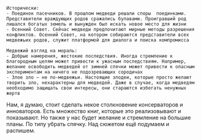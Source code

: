 ```
Исторически: 
- Поединок пасечников. В прошлом медведи решали споры  поединками. Представители враждующих родов сражались булавами. Проигравший род лишался богатых земель и вынужден был искать новое место для жизни 
- Осенний Совет. Сейчас медведи предпочитают мирные методы разрешения конфликтов. Осенний Совет, на котором собираются представители всех медвежьих родов, служит платформой для диалога и поиска компромисса 
 
Медвежий взгляд на мораль: 
- Добрые намерения, жестокие последствия. Иногда стремление к благородным целям может привести к ужасным последствиям. Например, желание освободить медведей от зимней спячки может привести к опасным экспериментам на ничего не подозревающих сородичах 
- Злое зло — не по-медвежьи. Настоящие злодеи, которые просто желают творить зло, нехарактерны для медведей. Даже в случае, когда медведям необходимо защищать свои интересы, они стараются избегать ненужных жертв
```

Нам, я думаю, стоит сделать некое столкновение консерваторов и инноваторов. Есть множество книг, которые это реализовывают и показывают. Но также у нас будет желание и стремление на большие планы. По типу убрать спячку. Над сюжетом ещё подумаем и распишем.
